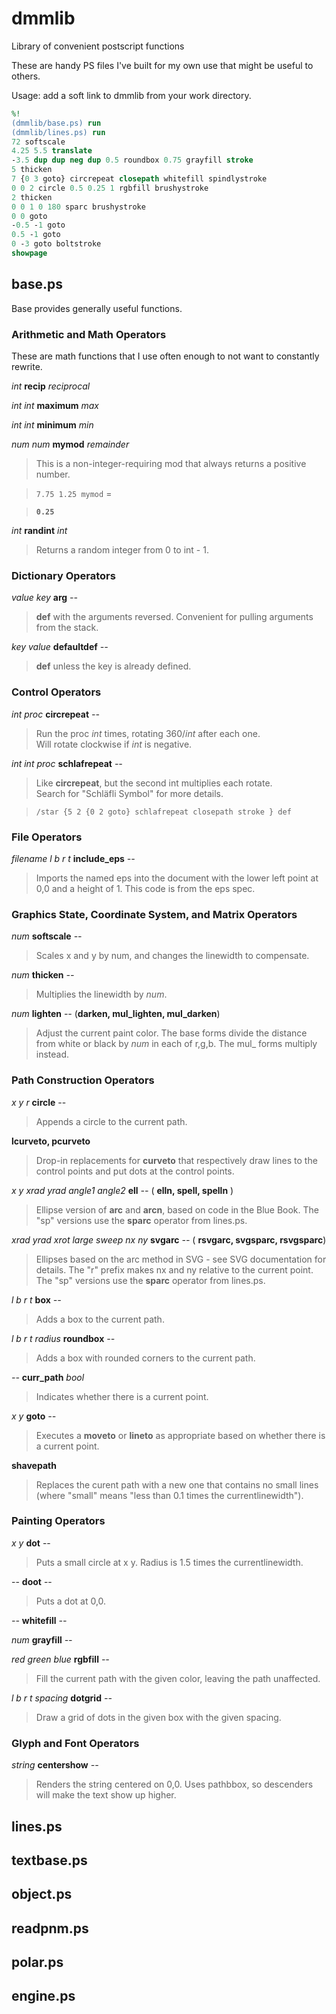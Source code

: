 # dmmlib
Library of convenient postscript functions

These are handy PS files I've built for my own use that might be useful to others.

Usage: add a soft link to dmmlib from your work directory.

```PostScript
%!
(dmmlib/base.ps) run
(dmmlib/lines.ps) run
72 softscale
4.25 5.5 translate
-3.5 dup dup neg dup 0.5 roundbox 0.75 grayfill stroke
5 thicken
7 {0 3 goto} circrepeat closepath whitefill spindlystroke
0 0 2 circle 0.5 0.25 1 rgbfill brushystroke
2 thicken
0 0 1 0 180 sparc brushystroke
0 0 goto
-0.5 -1 goto
0.5 -1 goto
0 -3 goto boltstroke
showpage
```

## base.ps
Base provides generally useful functions.

### Arithmetic and Math Operators
These are math functions that I use often enough to not want to constantly rewrite.

*int* **recip** *reciprocal*

*int int* **maximum** *max*

*int int* **minimum** *min*

*num num* **mymod** *remainder*

> This is a non-integer-requiring mod that always returns a positive number.

> `7.75 1.25 mymod` =

> **`0.25`**

*int* **randint** *int*

> Returns a random integer from 0 to int - 1.

### Dictionary Operators
*value key* **arg** *--*

> **def** with the arguments reversed.  Convenient for pulling arguments from the stack.

*key value* **defaultdef** *--*

> **def** unless the key is already defined.

### Control Operators
*int proc* **circrepeat** *--*

> Run the proc *int* times, rotating 360/*int* after each one.  
> Will rotate clockwise if *int* is negative.

*int int proc* **schlafrepeat** *--*

> Like **circrepeat**, but the second int multiplies each rotate.  
> Search for "Schl&auml;fli Symbol" for more details.

> `/star {5 2 {0 2 goto} schlafrepeat closepath stroke } def`

### File Operators

*filename l b r t* **include_eps** *--*

> Imports the named eps into the document with the lower left point at
> 0,0 and a height of 1.  This code is from the eps spec.

### Graphics State, Coordinate System, and Matrix Operators
*num* **softscale** *--*

> Scales x and y by num, and changes the linewidth to compensate.

*num* **thicken** *--*

> Multiplies the linewidth by *num*.

*num* **lighten** *--*
(**darken, mul_lighten, mul_darken**)

> Adjust the current paint color. The base forms divide the distance from
> white or black by *num* in each of r,g,b.  The mul_ forms multiply instead.

### Path Construction Operators
*x y r* **circle** --

> Appends a circle to the current path.

**lcurveto, pcurveto**

> Drop-in replacements for **curveto** that respectively draw lines to the
> control points and put dots at the control points.

*x y xrad yrad angle1 angle2* **ell**  *--*
( **elln, spell, spelln** )

> Ellipse version of **arc** and **arcn**, based on code in the Blue Book.
> The "sp" versions use the **sparc** operator from lines.ps.

*xrad yrad xrot large sweep nx ny* **svgarc** *--*
( **rsvgarc, svgsparc, rsvgsparc**)

> Ellipses based on the arc method in SVG - see SVG documentation for
> details.  The "r" prefix makes nx and ny relative to the current point.
> The "sp" versions use the **sparc** operator from lines.ps.

*l b r t* **box** *--*

> Adds a box to the current path.

*l b r t radius* **roundbox** *--*

> Adds a box with rounded corners to the current path.

*--* **curr_path** *bool*

> Indicates whether there is a current point.

*x y* **goto** *--*

> Executes a **moveto** or **lineto** as appropriate based on whether there
> is a current point.

**shavepath**

> Replaces the curent path with a new one that contains no small lines 
> (where "small" means "less than 0.1 times the currentlinewidth").

### Painting Operators
*x y* **dot** --

> Puts a small circle at x y.  Radius is 1.5 times the currentlinewidth.

-- **doot** --

> Puts a dot at 0,0.

*--* **whitefill** *--*

*num* **grayfill** *--*

*red green blue* **rgbfill** *--*

> Fill the current path with the given color, leaving the path unaffected.

*l b r t spacing* **dotgrid** *--*

> Draw a grid of dots in the given box with the given spacing.

### Glyph and Font Operators

*string* **centershow** *--*

> Renders the string centered on 0,0.  Uses pathbbox, so descenders will
> make the text show up higher.


## lines.ps
## textbase.ps
## object.ps
## readpnm.ps
## polar.ps
## engine.ps
